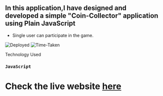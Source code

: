 ## In this application,I have designed and developed a simple "Coin-Collector" application using Plain JavaScript

- Single user can participate in the game.

![Deployed](https://img.shields.io/badge/Deployed-Yes-green)
![Time-Taken](https://img.shields.io/badge/Time--Taken-1hrs-brightgreen)

Technology Used
### `JavaScript` 


# Check the live website [here](https://itsmanishsingh.github.io/Coin_Collector/ "Coin-Collector")
